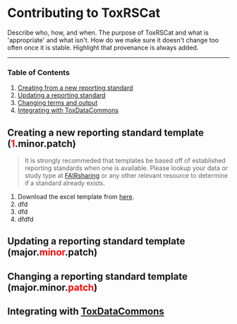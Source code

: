 
# Contributing to ToxRSCat
Describe who, how, and when. The purpose of ToxRSCat and what is 'appropriate' and what isn't. How do we make sure it doesn't change too often once it is stable. Highlight that provenance is always added.

---
### Table of Contents
1. [Creating from a new reporting standard](#newRS)<br>
2. [Updating a reporting standard](#updateRS)<br>
3. [Changing terms and output](#changeRS)<br>
4. [Integrating with ToxDataCommons](#TDC)

 <a id="newRS"></a>
## Creating a new reporting standard template (<span style="color: red;">1</span>.minor.patch)

> It is strongly recommeded that templates be based off of established reporting standards when one is available. Please lookup your data or study type at [FAIRsharing](fairsharing.org) or any other relevant resource to determine if a standard already exists. 

1. Download the excel template from [here](google.com). 
2. dfd
3. dfd
4. dfdfd



 <a id="updateRS"></a>
## Updating a reporting standard template (major.<span style="color: red;">minor</span>.patch)

 <a id="changeRS"></a>
## Changing a reporting standard template (major.minor.<span style="color: red;">patch</span>)


 <a id="TDC"></a>
 ## Integrating with [ToxDataCommons](google.com)
